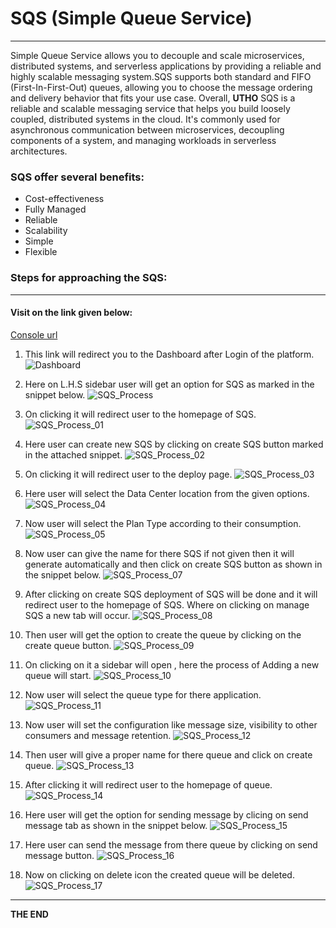 # SQS (Simple Queue Service)
--- 
Simple Queue Service allows you to decouple and scale microservices, distributed systems, and serverless applications by providing a reliable and highly scalable messaging system.SQS supports both standard and FIFO (First-In-First-Out) queues, allowing you to choose the message ordering and delivery behavior that fits your use case.
Overall, **UTHO** SQS is a reliable and scalable messaging service that helps you build loosely coupled, distributed systems in the cloud. It's commonly used for asynchronous communication between microservices, decoupling components of a system, and managing workloads in serverless architectures.

### SQS offer several benefits:

-   Cost-effectiveness
-   Fully Managed
-   Reliable
-   Scalability
-   Simple
-   Flexible

### Steps for approaching the SQS:
---
#### Visit on the link given below:
>
[Console url](https://console.utho.com/)
1. This link will redirect you to the Dashboard after Login of the platform.
![Dashboard](./Screenshots/Dashboard.png)

2. Here on L.H.S sidebar user will get an option for SQS as marked in the snippet below.
![SQS_Process](./Screenshots/SQS_Process.png)

3. On clicking it will redirect user to the homepage of SQS.
![SQS_Process_01](./Screenshots/SQS_Process_01.png)

4. Here user can create new SQS by clicking on create SQS button marked in the attached snippet.
![SQS_Process_02](./Screenshots/SQS_Process_02.png)

5. On clicking it will redirect user to the deploy page.
![SQS_Process_03](./Screenshots/SQS_Process_03.png)

6. Here user will select the Data Center location from the given options.
![SQS_Process_04](./Screenshots/SQS_Process_04.png)

7. Now user will select the Plan Type according to their consumption.
![SQS_Process_05](./Screenshots/SQS_Process_05.png)

8. Now user can give the name for there SQS if not given then it will generate automatically and then click on create SQS button as shown in the snippet below.
![SQS_Process_07](./Screenshots/SQS_Process_07.png)

9. After clicking on create SQS deployment of SQS will be done and it will redirect user to the homepage of SQS. Where on clicking on manage SQS a new tab will occur.
![SQS_Process_08](./Screenshots/SQS_Process_08.png)

10. Then user will get the option to create the queue by clicking on the create queue button.
![SQS_Process_09](./Screenshots/SQS_Process_09.png)

11. On clicking on it a sidebar will open , here the process of Adding a new queue will start.
![SQS_Process_10](./Screenshots/SQS_Process_10.png)

12. Now user will select the queue type for there application.
![SQS_Process_11](./Screenshots/SQS_Process_11.png)

13. Now user will set the configuration like message size, visibility to other consumers and message retention.
![SQS_Process_12](./Screenshots/SQS_Process_12.png)

14. Then user will give a proper name for there queue and click on create queue.
![SQS_Process_13](./Screenshots/SQS_Process_13.png)

15. After clicking it will redirect user to the homepage of queue.
![SQS_Process_14](./Screenshots/SQS_Process_14.png)

16. Here user will get the option for sending message by clicing on send message tab as shown in the snippet below.
![SQS_Process_15](./Screenshots/SQS_Process_15.png)

17. Here user can send the message from there queue by clicking on send message button.
![SQS_Process_16](./Screenshots/SQS_Process_16.png)

18. Now on clicking on delete icon the created queue will be deleted.
![SQS_Process_17](./Screenshots/SQS_Process_17.png)

---
**THE END**



